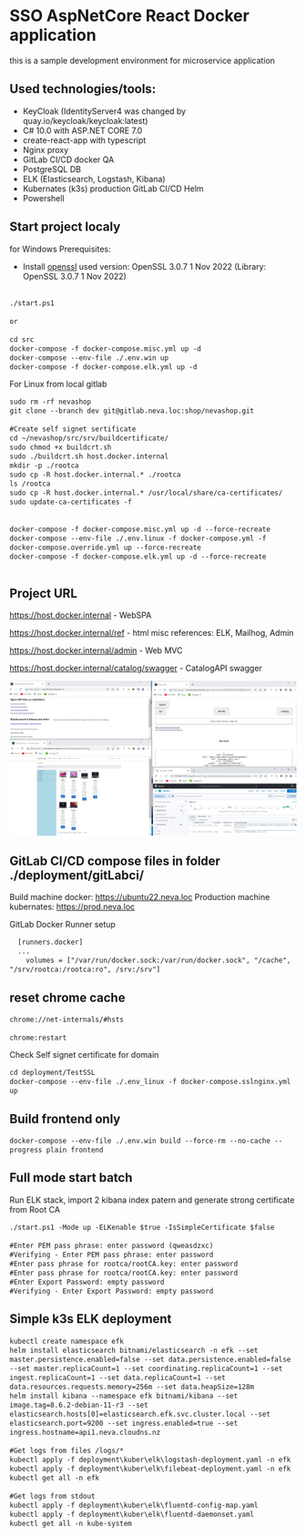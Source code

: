 # SSO AspNetCore React Docker application

this is a sample development environment for microservice application

## Used technologies/tools:
- KeyCloak  (IdentityServer4 was changed by quay.io/keycloak/keycloak:latest)
- C# 10.0 with ASP.NET CORE 7.0 
- create-react-app with typescript
- Nginx proxy
- GitLab CI/CD docker QA
- PostgreSQL DB
- ELK (Elasticsearch, Logstash, Kibana)
- Kubernates (k3s) production GitLab CI/CD Helm 
- Powershell

## Start project localy
for Windows
Prerequisites:
- Install [openssl](https://thesecmaster.com/procedure-to-install-openssl-on-the-windows-platform/)
  used version: OpenSSL 3.0.7 1 Nov 2022 (Library: OpenSSL 3.0.7 1 Nov 2022)
```

./start.ps1

or

cd src
docker-compose -f docker-compose.misc.yml up -d
docker-compose --env-file ./.env.win up
docker-compose -f docker-compose.elk.yml up -d
```

For Linux from local gitlab
```
sudo rm -rf nevashop
git clone --branch dev git@gitlab.neva.loc:shop/nevashop.git

#Create self signet sertificate
cd ~/nevashop/src/srv/buildcertificate/
sudo chmod +x buildcrt.sh 
sudo ./buildcrt.sh host.docker.internal 
mkdir -p ./rootca
sudo cp -R host.docker.internal.* ./rootca
ls /rootca
sudo cp -R host.docker.internal.* /usr/local/share/ca-certificates/
sudo update-ca-certificates -f


docker-compose -f docker-compose.misc.yml up -d --force-recreate
docker-compose --env-file ./.env.linux -f docker-compose.yml -f docker-compose.override.yml up --force-recreate
docker-compose -f docker-compose.elk.yml up -d --force-recreate


```
## Project URL
https://host.docker.internal - WebSPA

https://host.docker.internal/ref - html misc references: ELK, Mailhog, Admin

https://host.docker.internal/admin - Web MVC

https://host.docker.internal/catalog/swagger - CatalogAPI swagger

<p align="center">
  <img src="./doc/img/screens.jpg" width="1000" alt="accessibility text">
</p>

## GitLab CI/CD compose files in folder ./deployment/gitLabci/
Build machine docker: https://ubuntu22.neva.loc
Production machine kubernates: https://prod.neva.loc

GitLab Docker Runner setup
```
  [runners.docker]
  ...
    volumes = ["/var/run/docker.sock:/var/run/docker.sock", "/cache", "/srv/rootca:/rootca:ro", /srv:/srv"]
```

## reset chrome cache
```
chrome://net-internals/#hsts

chrome:restart
```

Check Self signet certificate for domain
```
cd deployment/TestSSL
docker-compose --env-file ./.env_linux -f docker-compose.sslnginx.yml up
```

## Build frontend only
```
docker-compose --env-file ./.env.win build --force-rm --no-cache --progress plain frontend
```

## Full mode start batch

Run ELK stack, import 2 kibana index patern and generate strong certificate from Root CA
```
./start.ps1 -Mode up -ELKenable $true -IsSimpleCertificate $false

#Enter PEM pass phrase: enter password (qweasdzxc)
#Verifying - Enter PEM pass phrase: enter password
#Enter pass phrase for rootca/rootCA.key: enter password
#Enter pass phrase for rootca/rootCA.key: enter password
#Enter Export Password: empty password
#Verifying - Enter Export Password: empty password

```
## Simple k3s ELK deployment
```
kubectl create namespace efk
helm install elasticsearch bitnami/elasticsearch -n efk --set master.persistence.enabled=false --set data.persistence.enabled=false --set master.replicaCount=1 --set coordinating.replicaCount=1 --set ingest.replicaCount=1 --set data.replicaCount=1 --set data.resources.requests.memory=256m --set data.heapSize=128m 
helm install kibana --namespace efk bitnami/kibana --set image.tag=8.6.2-debian-11-r3 --set elasticsearch.hosts[0]=elasticsearch.efk.svc.cluster.local --set elasticsearch.port=9200 --set ingress.enabled=true --set ingress.hostname=api1.neva.cloudns.nz

#Get logs from files /logs/*
kubectl apply -f deployment\kuber\elk\logstash-deployment.yaml -n efk
kubectl apply -f deployment\kuber\elk\filebeat-deployment.yaml -n efk
kubectl get all -n efk

#Get logs from stdout
kubectl apply -f deployment\kuber\elk\fluentd-config-map.yaml  
kubectl apply -f deployment\kuber\elk\fluentd-daemonset.yaml
kubectl get all -n kube-system

```